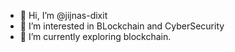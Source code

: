 - 👋 Hi, I’m @jijnas-dixit
- 👀 I’m interested in BLockchain and CyberSecurity
- 🌱 I’m currently exploring blockchain.

<!---
jijnas-dixit/jijnas-dixit is a ✨ special ✨ repository because its `README.md` (this file) appears on your GitHub profile.
You can click the Preview link to take a look at your changes.
--->
